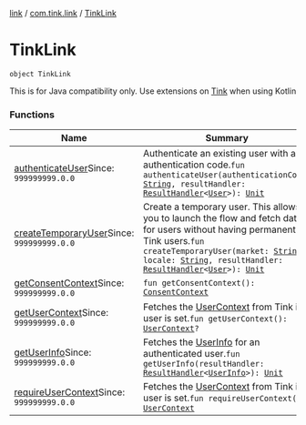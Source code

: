 [link](../../index.md) / [com.tink.link](../index.md) / [TinkLink](./index.md)

# TinkLink

`object TinkLink`

This is for Java compatibility only. Use extensions on [Tink](../../com.tink.core/-tink/index.md) when using Kotlin

### Functions

| Name | Summary |
|---|---|
| [authenticateUser](authenticate-user.md)Since: `999999999.0.0` | Authenticate an existing user with an authentication code.`fun authenticateUser(authenticationCode: `[`String`](https://kotlinlang.org/api/latest/jvm/stdlib/kotlin/-string/index.html)`, resultHandler: `[`ResultHandler`](../../com.tink.service.handler/-result-handler/index.md)`<`[`User`](../../com.tink.model.user/-user/index.md)`>): `[`Unit`](https://kotlinlang.org/api/latest/jvm/stdlib/kotlin/-unit/index.html) |
| [createTemporaryUser](create-temporary-user.md)Since: `999999999.0.0` | Create a temporary user. This allows you to launch the flow and fetch data for users without having permanent Tink users.`fun createTemporaryUser(market: `[`String`](https://kotlinlang.org/api/latest/jvm/stdlib/kotlin/-string/index.html)`, locale: `[`String`](https://kotlinlang.org/api/latest/jvm/stdlib/kotlin/-string/index.html)`, resultHandler: `[`ResultHandler`](../../com.tink.service.handler/-result-handler/index.md)`<`[`User`](../../com.tink.model.user/-user/index.md)`>): `[`Unit`](https://kotlinlang.org/api/latest/jvm/stdlib/kotlin/-unit/index.html) |
| [getConsentContext](get-consent-context.md)Since: `999999999.0.0` | `fun getConsentContext(): `[`ConsentContext`](../../com.tink.link.consent/-consent-context/index.md) |
| [getUserContext](get-user-context.md)Since: `999999999.0.0` | Fetches the [UserContext](../../com.tink.link.core.user/-user-context/index.md) from Tink if a user is set.`fun getUserContext(): `[`UserContext`](../../com.tink.link.core.user/-user-context/index.md)`?` |
| [getUserInfo](get-user-info.md)Since: `999999999.0.0` | Fetches the [UserInfo](../../com.tink.model.user/-user-info/index.md) for an authenticated user.`fun getUserInfo(resultHandler: `[`ResultHandler`](../../com.tink.service.handler/-result-handler/index.md)`<`[`UserInfo`](../../com.tink.model.user/-user-info/index.md)`>): `[`Unit`](https://kotlinlang.org/api/latest/jvm/stdlib/kotlin/-unit/index.html) |
| [requireUserContext](require-user-context.md)Since: `999999999.0.0` | Fetches the [UserContext](../../com.tink.link.core.user/-user-context/index.md) from Tink if a user is set.`fun requireUserContext(): `[`UserContext`](../../com.tink.link.core.user/-user-context/index.md) |
